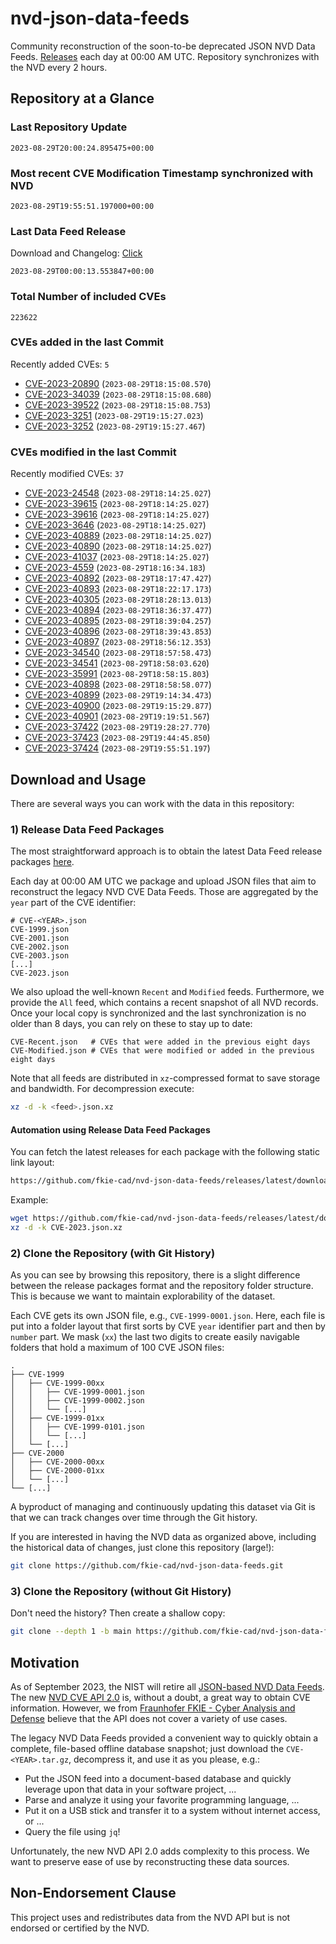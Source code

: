 # nvd-json-data-feeds

Community reconstruction of the soon-to-be deprecated JSON NVD Data Feeds. 
[Releases](https://github.com/fkie-cad/nvd-json-data-feeds/releases/latest) each day at 00:00 AM UTC.
Repository synchronizes with the NVD every 2 hours.

## Repository at a Glance

### Last Repository Update

```plain
2023-08-29T20:00:24.895475+00:00
```

### Most recent CVE Modification Timestamp synchronized with NVD

```plain
2023-08-29T19:55:51.197000+00:00
```

### Last Data Feed Release

Download and Changelog: [Click](https://github.com/fkie-cad/nvd-json-data-feeds/releases/latest)

```plain
2023-08-29T00:00:13.553847+00:00
```

### Total Number of included CVEs

```plain
223622
```

### CVEs added in the last Commit

Recently added CVEs: `5`

* [CVE-2023-20890](CVE-2023/CVE-2023-208xx/CVE-2023-20890.json) (`2023-08-29T18:15:08.570`)
* [CVE-2023-34039](CVE-2023/CVE-2023-340xx/CVE-2023-34039.json) (`2023-08-29T18:15:08.680`)
* [CVE-2023-39522](CVE-2023/CVE-2023-395xx/CVE-2023-39522.json) (`2023-08-29T18:15:08.753`)
* [CVE-2023-3251](CVE-2023/CVE-2023-32xx/CVE-2023-3251.json) (`2023-08-29T19:15:27.023`)
* [CVE-2023-3252](CVE-2023/CVE-2023-32xx/CVE-2023-3252.json) (`2023-08-29T19:15:27.467`)


### CVEs modified in the last Commit

Recently modified CVEs: `37`

* [CVE-2023-24548](CVE-2023/CVE-2023-245xx/CVE-2023-24548.json) (`2023-08-29T18:14:25.027`)
* [CVE-2023-39615](CVE-2023/CVE-2023-396xx/CVE-2023-39615.json) (`2023-08-29T18:14:25.027`)
* [CVE-2023-39616](CVE-2023/CVE-2023-396xx/CVE-2023-39616.json) (`2023-08-29T18:14:25.027`)
* [CVE-2023-3646](CVE-2023/CVE-2023-36xx/CVE-2023-3646.json) (`2023-08-29T18:14:25.027`)
* [CVE-2023-40889](CVE-2023/CVE-2023-408xx/CVE-2023-40889.json) (`2023-08-29T18:14:25.027`)
* [CVE-2023-40890](CVE-2023/CVE-2023-408xx/CVE-2023-40890.json) (`2023-08-29T18:14:25.027`)
* [CVE-2023-41037](CVE-2023/CVE-2023-410xx/CVE-2023-41037.json) (`2023-08-29T18:14:25.027`)
* [CVE-2023-4559](CVE-2023/CVE-2023-45xx/CVE-2023-4559.json) (`2023-08-29T18:16:34.183`)
* [CVE-2023-40892](CVE-2023/CVE-2023-408xx/CVE-2023-40892.json) (`2023-08-29T18:17:47.427`)
* [CVE-2023-40893](CVE-2023/CVE-2023-408xx/CVE-2023-40893.json) (`2023-08-29T18:22:17.173`)
* [CVE-2023-40305](CVE-2023/CVE-2023-403xx/CVE-2023-40305.json) (`2023-08-29T18:28:13.013`)
* [CVE-2023-40894](CVE-2023/CVE-2023-408xx/CVE-2023-40894.json) (`2023-08-29T18:36:37.477`)
* [CVE-2023-40895](CVE-2023/CVE-2023-408xx/CVE-2023-40895.json) (`2023-08-29T18:39:04.257`)
* [CVE-2023-40896](CVE-2023/CVE-2023-408xx/CVE-2023-40896.json) (`2023-08-29T18:39:43.853`)
* [CVE-2023-40897](CVE-2023/CVE-2023-408xx/CVE-2023-40897.json) (`2023-08-29T18:56:12.353`)
* [CVE-2023-34540](CVE-2023/CVE-2023-345xx/CVE-2023-34540.json) (`2023-08-29T18:57:58.473`)
* [CVE-2023-34541](CVE-2023/CVE-2023-345xx/CVE-2023-34541.json) (`2023-08-29T18:58:03.620`)
* [CVE-2023-35991](CVE-2023/CVE-2023-359xx/CVE-2023-35991.json) (`2023-08-29T18:58:15.803`)
* [CVE-2023-40898](CVE-2023/CVE-2023-408xx/CVE-2023-40898.json) (`2023-08-29T18:58:58.077`)
* [CVE-2023-40899](CVE-2023/CVE-2023-408xx/CVE-2023-40899.json) (`2023-08-29T19:14:34.473`)
* [CVE-2023-40900](CVE-2023/CVE-2023-409xx/CVE-2023-40900.json) (`2023-08-29T19:15:29.877`)
* [CVE-2023-40901](CVE-2023/CVE-2023-409xx/CVE-2023-40901.json) (`2023-08-29T19:19:51.567`)
* [CVE-2023-37422](CVE-2023/CVE-2023-374xx/CVE-2023-37422.json) (`2023-08-29T19:28:27.770`)
* [CVE-2023-37423](CVE-2023/CVE-2023-374xx/CVE-2023-37423.json) (`2023-08-29T19:44:45.850`)
* [CVE-2023-37424](CVE-2023/CVE-2023-374xx/CVE-2023-37424.json) (`2023-08-29T19:55:51.197`)


## Download and Usage

There are several ways you can work with the data in this repository:

### 1) Release Data Feed Packages

The most straightforward approach is to obtain the latest Data Feed release packages [here](https://github.com/fkie-cad/nvd-json-data-feeds/releases/latest).

Each day at 00:00 AM UTC we package and upload JSON files that aim to reconstruct the legacy NVD CVE Data Feeds.
Those are aggregated by the `year` part of the CVE identifier:

```
# CVE-<YEAR>.json
CVE-1999.json
CVE-2001.json
CVE-2002.json
CVE-2003.json
[...]
CVE-2023.json
```

We also upload the well-known `Recent` and `Modified` feeds.
Furthermore, we provide the `All` feed, which contains a recent snapshot of all NVD records.
Once your local copy is synchronized and the last synchronization is no older than 8 days, you can rely on these to stay up to date:

```plain
CVE-Recent.json   # CVEs that were added in the previous eight days
CVE-Modified.json # CVEs that were modified or added in the previous eight days
```

Note that all feeds are distributed in `xz`-compressed format to save storage and bandwidth.
For decompression execute:

```sh
xz -d -k <feed>.json.xz
```


#### Automation using Release Data Feed Packages

You can fetch the latest releases for each package with the following static link layout:

```sh
https://github.com/fkie-cad/nvd-json-data-feeds/releases/latest/download/CVE-<YEAR>.json.xz
```

Example:

```sh
wget https://github.com/fkie-cad/nvd-json-data-feeds/releases/latest/download/CVE-2023.json.xz
xz -d -k CVE-2023.json.xz
```

### 2) Clone the Repository (with Git History)

As you can see by browsing this repository, there is a slight difference between the release packages format and the repository folder structure.
This is because we want to maintain explorability of the dataset.

Each CVE gets its own JSON file, e.g., `CVE-1999-0001.json`.
Here, each file is put into a folder layout that first sorts by CVE `year` identifier part and then by `number` part.
We mask (`xx`) the last two digits to create easily navigable folders that hold a maximum of 100 CVE JSON files:

```plain
.
├── CVE-1999
│   ├── CVE-1999-00xx
│   │   ├── CVE-1999-0001.json
│   │   ├── CVE-1999-0002.json
│   │   └── [...]
│   ├── CVE-1999-01xx
│   │   ├── CVE-1999-0101.json
│   │   └── [...]
│   └── [...]
├── CVE-2000
│   ├── CVE-2000-00xx
│   ├── CVE-2000-01xx
│   └── [...]
└── [...]
```

A byproduct of managing and continuously updating this dataset via Git is that we can track changes over time through the Git history.

If you are interested in having the NVD data as organized above, including the historical data of changes, just clone this repository (large!):

```sh
git clone https://github.com/fkie-cad/nvd-json-data-feeds.git
```

### 3) Clone the Repository (without Git History)

Don't need the history? Then create a shallow copy:

```sh
git clone --depth 1 -b main https://github.com/fkie-cad/nvd-json-data-feeds.git
```

## Motivation

As of September 2023, the NIST will retire all [JSON-based NVD Data Feeds](https://nvd.nist.gov/vuln/data-feeds#divRetirementBanner-1).
The new [NVD CVE API 2.0](https://nvd.nist.gov/developers/vulnerabilities) is, without a doubt, a great way to obtain CVE information.
However, we from [Fraunhofer FKIE - Cyber Analysis and Defense](https://www.fkie.fraunhofer.de/en/departments/cad.html) believe that the API does not cover a variety of use cases.

The legacy NVD Data Feeds provided a convenient way to quickly obtain a complete, file-based offline database snapshot; just download the `CVE-<YEAR>.tar.gz`, decompress it, and use it as you please, e.g.:

* Put the JSON feed into a document-based database and quickly leverage upon that data in your software project, ...
* Parse and analyze it using your favorite programming language, ...
* Put it on a USB stick and transfer it to a system without internet access, or ...
* Query the file using `jq`!

Unfortunately, the new NVD API 2.0 adds complexity to this process.
We want to preserve ease of use by reconstructing these data sources.

## Non-Endorsement Clause

This project uses and redistributes data from the NVD API but is not endorsed or certified by the NVD.